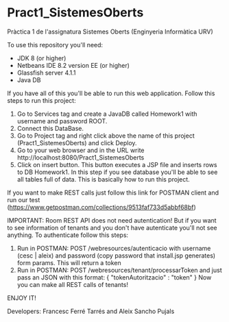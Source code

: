 # Pract1_SistemesOberts
Pràctica 1 de l'assignatura Sistemes Oberts (Enginyeria Informàtica URV)

To use this repository you'll need:
  * JDK 8 (or higher)
  * Netbeans IDE 8.2 version EE (or higher)
  * Glassfish server 4.1.1
  * Java DB

If you have all of this you'll be able to run this web application.
Follow this steps to run this project:
  1. Go to Services tag and create a JavaDB called Homework1 with username and password ROOT.
  2. Connect this DataBase.
  3. Go to Project tag and right click above the name of this project (Pract1_SistemesOberts) and click Deploy.
  4. Go to your web browser and in the URL write http://localhost:8080/Pract1_SistemesOberts
  5. Click on insert button. This button executes a JSP file and inserts rows to DB Homework1. In this step if you see database you'll be able to see all tables full of data.
This is basically how to run this project. 

If you want to make REST calls just follow this link for POSTMAN client and run our test (https://www.getpostman.com/collections/9513faf733d5abbf68bf)

IMPORTANT: Room REST API does not need autentication! But if you want to see information of tenants and you don't have autenticate you'll not see anything.
To authenticate follow this steps:
  1. Run in POSTMAN: POST /webresources/autenticacio with username (cesc | aleix) and password (copy password that install.jsp generates) form params. This will return a token
  2. Run in POSTMAN: POST /webresources/tenant/processarToken and just pass an JSON with this format:
        { "tokenAutoritzacio" : "token" }
     Now you can make all REST calls of tenants!
     
ENJOY IT!

Developers: Francesc Ferré Tarrés and Aleix Sancho Pujals
